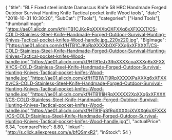 {
	"title": "BLF Fixed steel imitate Damascus Knife 58 HRC Handmade Forged Outdoor Survival Hunting Knife Tactical pocket knife Wood tools",
	"date": "2018-10-31 10:30:20",
	"SubCat": ["Tools"],
	"categories": ["Hand Tools"],
	"thumbnailImage": "https://ae01.alicdn.com/kf/HTB1CJKoRpXXXXbOXFXXq6xXFXXXT/CS-COLD-Stainless-Steel-Knife-Handmade-Forged-Outdoor-Survival-Hunting-Knives-Tactical-pocket-knifes-Wood-handle.jpg_220x220.jpg",
	"BigImage": ["https://ae01.alicdn.com/kf/HTB1CJKoRpXXXXbOXFXXq6xXFXXXT/CS-COLD-Stainless-Steel-Knife-Handmade-Forged-Outdoor-Survival-Hunting-Knives-Tactical-pocket-knifes-Wood-handle.jpg","https://ae01.alicdn.com/kf/HTB1eJx3RpXXXXcoaXXXq6xXFXXXI/CS-COLD-Stainless-Steel-Knife-Handmade-Forged-Outdoor-Survival-Hunting-Knives-Tactical-pocket-knifes-Wood-handle.jpg","https://ae01.alicdn.com/kf/HTB1WTl9RpXXXXXPaXXXq6xXFXXXv/CS-COLD-Stainless-Steel-Knife-Handmade-Forged-Outdoor-Survival-Hunting-Knives-Tactical-pocket-knifes-Wood-handle.jpg","https://ae01.alicdn.com/kf/HTB1l1iHRpXXXXX2XpXXq6xXFXXXf/CS-COLD-Stainless-Steel-Knife-Handmade-Forged-Outdoor-Survival-Hunting-Knives-Tactical-pocket-knifes-Wood-handle.jpg","https://ae01.alicdn.com/kf/HTB1FgSfRpXXXXcjXVXXq6xXFXXXi/CS-COLD-Stainless-Steel-Knife-Handmade-Forged-Outdoor-Survival-Hunting-Knives-Tactical-pocket-knifes-Wood-handle.jpg"],
	"actualPrice": 6.34,
	"comparePrice": 8.80,
	"linkurl": "http://s.click.aliexpress.com/e/bfQSmxR2",
	"inStock": 54
}
